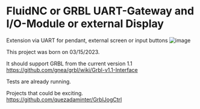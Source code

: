 # FluidNC or GRBL UART-Gateway and I/O-Module or external Display
 Extension via UART for pendant, external screen or input buttons
![image](https://user-images.githubusercontent.com/39780457/218484465-8251b51d-f3f2-473e-a3c9-587599364c8f.png)


This project was born on 03/15/2023.

It should support GRBL from the current version 1.1
https://github.com/gnea/grbl/wiki/Grbl-v1.1-Interface

Tests are already running.

Projects that could be exciting. 
https://github.com/quezadaminter/GrblJogCtrl

